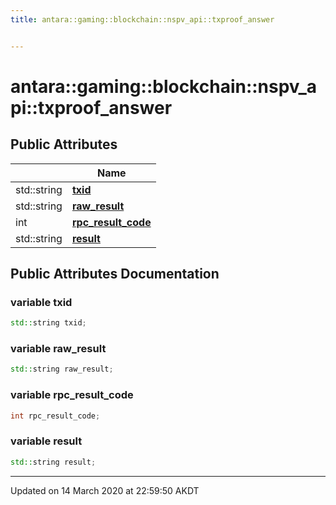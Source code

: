 ```yaml
---
title: antara::gaming::blockchain::nspv_api::txproof_answer


---
```


# antara::gaming::blockchain::nspv_api::txproof_answer

















## Public Attributes

|                | Name           |
| -------------- | -------------- |
| std::string | **[txid](Classes/structantara_1_1gaming_1_1blockchain_1_1nspv__api_1_1txproof__answer.md#variable-txid)**  |
| std::string | **[raw_result](Classes/structantara_1_1gaming_1_1blockchain_1_1nspv__api_1_1txproof__answer.md#variable-raw_result)**  |
| int | **[rpc_result_code](Classes/structantara_1_1gaming_1_1blockchain_1_1nspv__api_1_1txproof__answer.md#variable-rpc_result_code)**  |
| std::string | **[result](Classes/structantara_1_1gaming_1_1blockchain_1_1nspv__api_1_1txproof__answer.md#variable-result)**  |












## Public Attributes Documentation

### variable txid

```cpp
std::string txid;
```




























### variable raw_result

```cpp
std::string raw_result;
```




























### variable rpc_result_code

```cpp
int rpc_result_code;
```




























### variable result

```cpp
std::string result;
```
































-------------------------------

Updated on 14 March 2020 at 22:59:50 AKDT